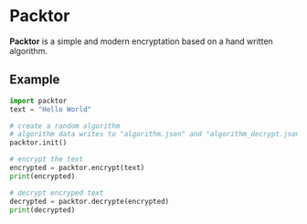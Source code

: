 # Packtor
**Packtor** is a simple and modern encryptation based on a hand written algorithm.

## Example
```py
import packtor
text = "Hello World"

# create a random algorithm
# algorithm data writes to "algorithm.json" and "algorithm_decrypt.json"
packtor.init()

# encrypt the text
encrypted = packtor.encrypt(text)
print(encrypted)

# decrypt encryped text
decrypted = packtor.decrypte(encrypted)
print(decrypted)
```
